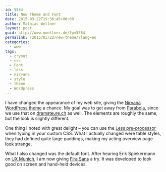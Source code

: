 ```yaml
---
id: 5584
title: New Theme and Font
date: 2015-03-22T19:36:45+00:00
author: Mathias Wellner
layout: post
guid: http://www.mwellner.de/?p=5584
permalink: /2015/03/22/new-theme/?lang=en
categories:
  - www
tags:
  - cryout
  - css
  - Font
  - less
  - nirvana
  - style
  - theme
  - Wordpress
---
```

I have changed the appearance of my web site, giving the <a href="http://www.cryoutcreations.eu/nirvana" title="Nirvana WordPress Theme" target="_blank">Nirvana WordPress theme</a> a chance. My goal was to get away from <a href="http://www.cryoutcreations.eu/parabola/" title="Parabola WordPress Theme" target="_blank">Parabola</a>, since we use that on <a href="http://dramateure.ch" title="die dramateure zürich" target="_blank">dramateure.ch</a> as well. The elements are roughly the same, but the look is slightly different. 

One thing I noted with great delight &ndash; you can use the <a href="http://lesscss.org/" title="Less CSS" target="_blank">Less pre-processor</a> when typing in your custom CSS. What I actually changed were table styles, they had defined quite large paddings, making my acting overview page look strange. 

What I also changed was the default font. After hearing Erik Spiekermann on <a href="http://2015.uxmunich.com/" title="UX Munich" target="_blank">UX Munich</a>, I am now giving <a href="https://en.wikipedia.org/wiki/Fira_Sans" title="Fira Sans" target="_blank">Fira Sans</a> a try. It was developed to look good on screen and hand-held devices.